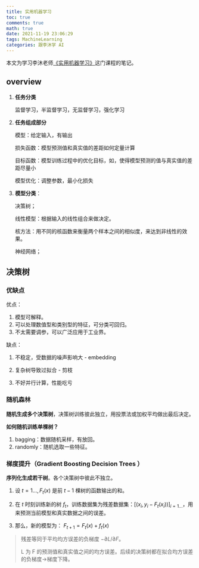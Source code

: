 ```yaml
---
title: 实用机器学习
toc: true
comments: true
math: true
date: 2021-11-19 23:06:29
tags: MachineLearning
categories: 跟李沐学 AI
---
```



本文为学习李沐老师[《实用机器学习》](https://space.bilibili.com/1567748478/channel/seriesdetail?sid=358496)这门课程的笔记。

<!-- more -->
## overview

1. **任务分类**

    监督学习，半监督学习，无监督学习，强化学习

2. **任务组成部分**

    模型：给定输入，有输出

    损失函数：模型预测值和真实值的差距如何定量计算

    目标函数：模型训练过程中的优化目标，如，使得模型预测的值与真实值的差距尽量小

    模型优化：调整参数，最小化损失

3. **模型分类**：

    决策树；

    线性模型：根据输入的线性组合来做决定。

    核方法：用不同的核函数来衡量两个样本之间的相似度，来达到非线性的效果。

    神经网络；

## 决策树

### 优缺点

优点：

1. 模型可解释。
2. 可以处理数值型和类别型的特征，可分类可回归。
3. 不太需要调参，可以广泛应用于工业界。

缺点：

1. 不稳定，受数据的噪声影响大 - embedding

2. 复杂树导致过拟合 - 剪枝

3. 不好并行计算，性能吃亏



### 随机森林

**随机生成多个决策树**，决策树训练彼此独立，用投票法或加权平均做出最后决定。

 **如何随机训练单棵树？**

1. bagging：数据随机采样，有放回。
2. randomly：随机选取一些特征。

### 梯度提升（Gradient Boosting Decision Trees ）

**序列化生成若干树**。各个决策树中彼此不独立。

1. 设 $t=1 … , F_t(x)$ 是前 $t-1$ 棵树的函数输出的和。

2. 在 $t$ 时刻训练新的树 $f_t$，训练数据集为残差数据集：$[(x_i,y_i-F_t(x_i))]_{i=1...}$，用来预测当前模型和真实数据之间的误差。

3. 那么，新的模型为： $F_{t+1}=F_t(x)+f_t(x)$

> 残差等同于平均均方误差的负梯度 $- \partial L/\partial F$。
>
> L 为 F 的预测值和真实值之间的均方误差。后续的决策树都在拟合均方误差的负梯度->梯度下降。

